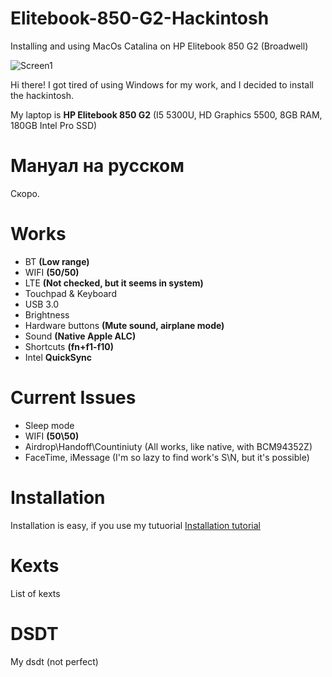 # Elitebook-850-G2-Hackintosh
Installing and using MacOs Catalina on HP Elitebook 850 G2 (Broadwell)

![Screen1](https://i.imgur.com/5MixI3H.jpg)

Hi there!
I got tired of using Windows for my work, and I decided to install the hackintosh.

My laptop is **HP Elitebook 850 G2** (I5 5300U, HD Graphics 5500, 8GB RAM, 180GB Intel Pro SSD)

# Мануал на русском

Скоро.

# Works

- BT **(Low range)**
- WIFI **(50/50)**
- LTE **(Not checked, but it seems in system)**
- Touchpad & Keyboard
- USB 3.0
- Brightness
- Hardware buttons **(Mute sound, airplane mode)**
- Sound **(Native Apple ALC)**
- Shortcuts **(fn+f1-f10)**
- Intel **QuickSync**

# Current Issues

- Sleep mode
- WIFI **(50\50)**
- Airdrop\Handoff\Countiniuty (All works, like native, with BCM94352Z)
- FaceTime, iMessage (I'm so lazy to find work's S\N, but it's possible)

# Installation

Installation is easy, if you use my tutuorial
[Installation tutorial](https://github.com/nkngdev/Elitebook-850-G2-Hackintosh/blob/master/Installation.md)

# Kexts

List of kexts

# DSDT

My dsdt (not perfect)
